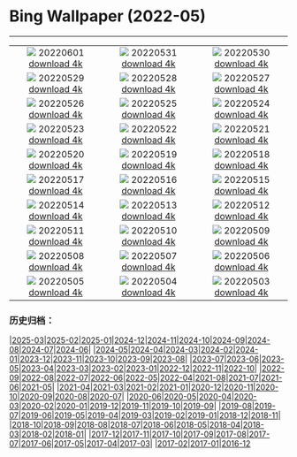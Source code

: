 # Bing Wallpaper (2022-05)
**************
| | | |
| :----: | :----: | :----: |
| ![](https://www.bing.com/th?id=OHR.MarovoLagoon_DE-DE3544269489_1920x1080.jpg) 20220601 [download 4k](https://www.bing.com/th?id=OHR.MarovoLagoon_DE-DE3544269489_UHD.jpg) | ![](https://www.bing.com/th?id=OHR.ParrotDay_DE-DE3367502828_1920x1080.jpg) 20220531 [download 4k](https://www.bing.com/th?id=OHR.ParrotDay_DE-DE3367502828_UHD.jpg) | ![](https://www.bing.com/th?id=OHR.LechfallFuessen_DE-DE2958722430_1920x1080.jpg) 20220530 [download 4k](https://www.bing.com/th?id=OHR.LechfallFuessen_DE-DE2958722430_UHD.jpg) |
| ![](https://www.bing.com/th?id=OHR.MountFryatt_DE-DE2752795580_1920x1080.jpg) 20220529 [download 4k](https://www.bing.com/th?id=OHR.MountFryatt_DE-DE2752795580_UHD.jpg) | ![](https://www.bing.com/th?id=OHR.PurnululuNP_DE-DE2545119523_1920x1080.jpg) 20220528 [download 4k](https://www.bing.com/th?id=OHR.PurnululuNP_DE-DE2545119523_UHD.jpg) | ![](https://www.bing.com/th?id=OHR.MarinHeadlands_DE-DE2403924056_1920x1080.jpg) 20220527 [download 4k](https://www.bing.com/th?id=OHR.MarinHeadlands_DE-DE2403924056_UHD.jpg) |
| ![](https://www.bing.com/th?id=OHR.OrangerieSchwerin_DE-DE2078115256_1920x1080.jpg) 20220526 [download 4k](https://www.bing.com/th?id=OHR.OrangerieSchwerin_DE-DE2078115256_UHD.jpg) | ![](https://www.bing.com/th?id=OHR.Alhambra_DE-DE1588237255_1920x1080.jpg) 20220525 [download 4k](https://www.bing.com/th?id=OHR.Alhambra_DE-DE1588237255_UHD.jpg) | ![](https://www.bing.com/th?id=OHR.KornatiNP_DE-DE1377322932_1920x1080.jpg) 20220524 [download 4k](https://www.bing.com/th?id=OHR.KornatiNP_DE-DE1377322932_UHD.jpg) |
| ![](https://www.bing.com/th?id=OHR.RedBellied_DE-DE1213803488_1920x1080.jpg) 20220523 [download 4k](https://www.bing.com/th?id=OHR.RedBellied_DE-DE1213803488_UHD.jpg) | ![](https://www.bing.com/th?id=OHR.ZebraEgret_DE-DE1042895176_1920x1080.jpg) 20220522 [download 4k](https://www.bing.com/th?id=OHR.ZebraEgret_DE-DE1042895176_UHD.jpg) | ![](https://www.bing.com/th?id=OHR.AlbionFalls_DE-DE0780537459_1920x1080.jpg) 20220521 [download 4k](https://www.bing.com/th?id=OHR.AlbionFalls_DE-DE0780537459_UHD.jpg) |
| ![](https://www.bing.com/th?id=OHR.ApisMellifera_DE-DE0445205950_1920x1080.jpg) 20220520 [download 4k](https://www.bing.com/th?id=OHR.ApisMellifera_DE-DE0445205950_UHD.jpg) | ![](https://www.bing.com/th?id=OHR.PawneeOwls_DE-DE5044551905_1920x1080.jpg) 20220519 [download 4k](https://www.bing.com/th?id=OHR.PawneeOwls_DE-DE5044551905_UHD.jpg) | ![](https://www.bing.com/th?id=OHR.VanBlooms_DE-DE4842855385_1920x1080.jpg) 20220518 [download 4k](https://www.bing.com/th?id=OHR.VanBlooms_DE-DE4842855385_UHD.jpg) |
| ![](https://www.bing.com/th?id=OHR.SaltPondsMaras_DE-DE4646706943_1920x1080.jpg) 20220517 [download 4k](https://www.bing.com/th?id=OHR.SaltPondsMaras_DE-DE4646706943_UHD.jpg) | ![](https://www.bing.com/th?id=OHR.DuesseldorfOberkassel_DE-DE4515756656_1920x1080.jpg) 20220516 [download 4k](https://www.bing.com/th?id=OHR.DuesseldorfOberkassel_DE-DE4515756656_UHD.jpg) | ![](https://www.bing.com/th?id=OHR.BerninaBloodMoon_DE-DE4131118559_1920x1080.jpg) 20220515 [download 4k](https://www.bing.com/th?id=OHR.BerninaBloodMoon_DE-DE4131118559_UHD.jpg) |
| ![](https://www.bing.com/th?id=OHR.WindmillDay_DE-DE4138742437_1920x1080.jpg) 20220514 [download 4k](https://www.bing.com/th?id=OHR.WindmillDay_DE-DE4138742437_UHD.jpg) | ![](https://www.bing.com/th?id=OHR.MaasaiGiraffe_DE-DE3857530393_1920x1080.jpg) 20220513 [download 4k](https://www.bing.com/th?id=OHR.MaasaiGiraffe_DE-DE3857530393_UHD.jpg) | ![](https://www.bing.com/th?id=OHR.OiaVillage_DE-DE3659729921_1920x1080.jpg) 20220512 [download 4k](https://www.bing.com/th?id=OHR.OiaVillage_DE-DE3659729921_UHD.jpg) |
| ![](https://www.bing.com/th?id=OHR.GiffordPinchot_DE-DE3574487425_1920x1080.jpg) 20220511 [download 4k](https://www.bing.com/th?id=OHR.GiffordPinchot_DE-DE3574487425_UHD.jpg) | ![](https://www.bing.com/th?id=OHR.SchlossGluecksburg_DE-DE2789078986_1920x1080.jpg) 20220510 [download 4k](https://www.bing.com/th?id=OHR.SchlossGluecksburg_DE-DE2789078986_UHD.jpg) | ![](https://www.bing.com/th?id=OHR.GoremeNationalPark_DE-DE2607260675_1920x1080.jpg) 20220509 [download 4k](https://www.bing.com/th?id=OHR.GoremeNationalPark_DE-DE2607260675_UHD.jpg) |
| ![](https://www.bing.com/th?id=OHR.MomJoey_DE-DE2451456931_1920x1080.jpg) 20220508 [download 4k](https://www.bing.com/th?id=OHR.MomJoey_DE-DE2451456931_UHD.jpg) | ![](https://www.bing.com/th?id=OHR.GlassBridge_DE-DE2318675548_1920x1080.jpg) 20220507 [download 4k](https://www.bing.com/th?id=OHR.GlassBridge_DE-DE2318675548_UHD.jpg) | ![](https://www.bing.com/th?id=OHR.HertfordshireBluebells_DE-DE2011706063_1920x1080.jpg) 20220506 [download 4k](https://www.bing.com/th?id=OHR.HertfordshireBluebells_DE-DE2011706063_UHD.jpg) |
| ![](https://www.bing.com/th?id=OHR.JaliscoAgave_DE-DE6770573516_1920x1080.jpg) 20220505 [download 4k](https://www.bing.com/th?id=OHR.JaliscoAgave_DE-DE6770573516_UHD.jpg) | ![](https://www.bing.com/th?id=OHR.WadiRum_DE-DE6640798989_1920x1080.jpg) 20220504 [download 4k](https://www.bing.com/th?id=OHR.WadiRum_DE-DE6640798989_UHD.jpg) | ![](https://www.bing.com/th?id=OHR.DuckHen_DE-DE6504910177_1920x1080.jpg) 20220503 [download 4k](https://www.bing.com/th?id=OHR.DuckHen_DE-DE6504910177_UHD.jpg) |

### 历史归档：

|[2025-03](/../2025-03/2025-03.md)|[2025-02](/../2025-02/2025-02.md)|[2025-01](/../2025-01/2025-01.md)|[2024-12](/../2024-12/2024-12.md)|[2024-11](/../2024-11/2024-11.md)|[2024-10](/../2024-10/2024-10.md)|[2024-09](/../2024-09/2024-09.md)|[2024-08](/../2024-08/2024-08.md)|[2024-07](/../2024-07/2024-07.md)|[2024-06](/../2024-06/2024-06.md)|
|[2024-05](/../2024-05/2024-05.md)|[2024-04](/../2024-04/2024-04.md)|[2024-03](/../2024-03/2024-03.md)|[2024-02](/../2024-02/2024-02.md)|[2024-01](/../2024-01/2024-01.md)|[2023-12](/../2023-12/2023-12.md)|[2023-11](/../2023-11/2023-11.md)|[2023-10](/../2023-10/2023-10.md)|[2023-09](/../2023-09/2023-09.md)|[2023-08](/../2023-08/2023-08.md)|
|[2023-07](/../2023-07/2023-07.md)|[2023-06](/../2023-06/2023-06.md)|[2023-05](/../2023-05/2023-05.md)|[2023-04](/../2023-04/2023-04.md)|[2023-03](/../2023-03/2023-03.md)|[2023-02](/../2023-02/2023-02.md)|[2023-01](/../2023-01/2023-01.md)|[2022-12](/../2022-12/2022-12.md)|[2022-11](/../2022-11/2022-11.md)|[2022-10](/../2022-10/2022-10.md)|
|[2022-09](/../2022-09/2022-09.md)|[2022-08](/../2022-08/2022-08.md)|[2022-07](/../2022-07/2022-07.md)|[2022-06](/../2022-06/2022-06.md)|[2022-05](/2022-05.md)|[2022-04](/../2022-04/2022-04.md)|[2021-08](/../2021-08/2021-08.md)|[2021-07](/../2021-07/2021-07.md)|[2021-06](/../2021-06/2021-06.md)|[2021-05](/../2021-05/2021-05.md)|
|[2021-04](/../2021-04/2021-04.md)|[2021-03](/../2021-03/2021-03.md)|[2021-02](/../2021-02/2021-02.md)|[2021-01](/../2021-01/2021-01.md)|[2020-12](/../2020-12/2020-12.md)|[2020-11](/../2020-11/2020-11.md)|[2020-10](/../2020-10/2020-10.md)|[2020-09](/../2020-09/2020-09.md)|[2020-08](/../2020-08/2020-08.md)|[2020-07](/../2020-07/2020-07.md)|
|[2020-06](/../2020-06/2020-06.md)|[2020-05](/../2020-05/2020-05.md)|[2020-04](/../2020-04/2020-04.md)|[2020-03](/../2020-03/2020-03.md)|[2020-02](/../2020-02/2020-02.md)|[2020-01](/../2020-01/2020-01.md)|[2019-12](/../2019-12/2019-12.md)|[2019-11](/../2019-11/2019-11.md)|[2019-10](/../2019-10/2019-10.md)|[2019-09](/../2019-09/2019-09.md)|
|[2019-08](/../2019-08/2019-08.md)|[2019-07](/../2019-07/2019-07.md)|[2019-06](/../2019-06/2019-06.md)|[2019-05](/../2019-05/2019-05.md)|[2019-04](/../2019-04/2019-04.md)|[2019-03](/../2019-03/2019-03.md)|[2019-02](/../2019-02/2019-02.md)|[2019-01](/../2019-01/2019-01.md)|[2018-12](/../2018-12/2018-12.md)|[2018-11](/../2018-11/2018-11.md)|
|[2018-10](/../2018-10/2018-10.md)|[2018-09](/../2018-09/2018-09.md)|[2018-08](/../2018-08/2018-08.md)|[2018-07](/../2018-07/2018-07.md)|[2018-06](/../2018-06/2018-06.md)|[2018-05](/../2018-05/2018-05.md)|[2018-04](/../2018-04/2018-04.md)|[2018-03](/../2018-03/2018-03.md)|[2018-02](/../2018-02/2018-02.md)|[2018-01](/../2018-01/2018-01.md)|
|[2017-12](/../2017-12/2017-12.md)|[2017-11](/../2017-11/2017-11.md)|[2017-10](/../2017-10/2017-10.md)|[2017-09](/../2017-09/2017-09.md)|[2017-08](/../2017-08/2017-08.md)|[2017-07](/../2017-07/2017-07.md)|[2017-06](/../2017-06/2017-06.md)|[2017-05](/../2017-05/2017-05.md)|[2017-04](/../2017-04/2017-04.md)|[2017-03](/../2017-03/2017-03.md)|
|[2017-02](/../2017-02/2017-02.md)|[2017-01](/../2017-01/2017-01.md)|[2016-12](/../2016-12/2016-12.md)